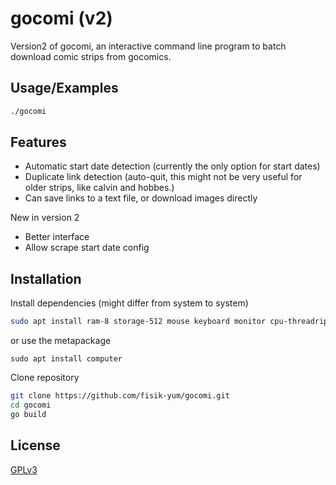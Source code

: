 
# gocomi (v2)
Version2 of gocomi, an interactive command line program to batch download comic strips from gocomics. 



## Usage/Examples

```bash
./gocomi
```



## Features

- Automatic start date detection (currently the only option for start dates)
- Duplicate link detection (auto-quit, this might not be very useful for older strips, like calvin and hobbes.)
- Can save links to a text file, or download images directly

New in version 2
- Better interface
- Allow scrape start date config



## Installation

Install dependencies (might differ from system to system)
```bash
sudo apt install ram-8 storage-512 mouse keyboard monitor cpu-threadripper-3990x graphic-card-nvidia-generic
```
or use the metapackage
```
sudo apt install computer
```
Clone repository
```bash
git clone https://github.com/fisik-yum/gocomi.git
cd gocomi
go build
```
    
## License

[GPLv3](https://www.gnu.org/licenses/gpl-3.0.en.html)

